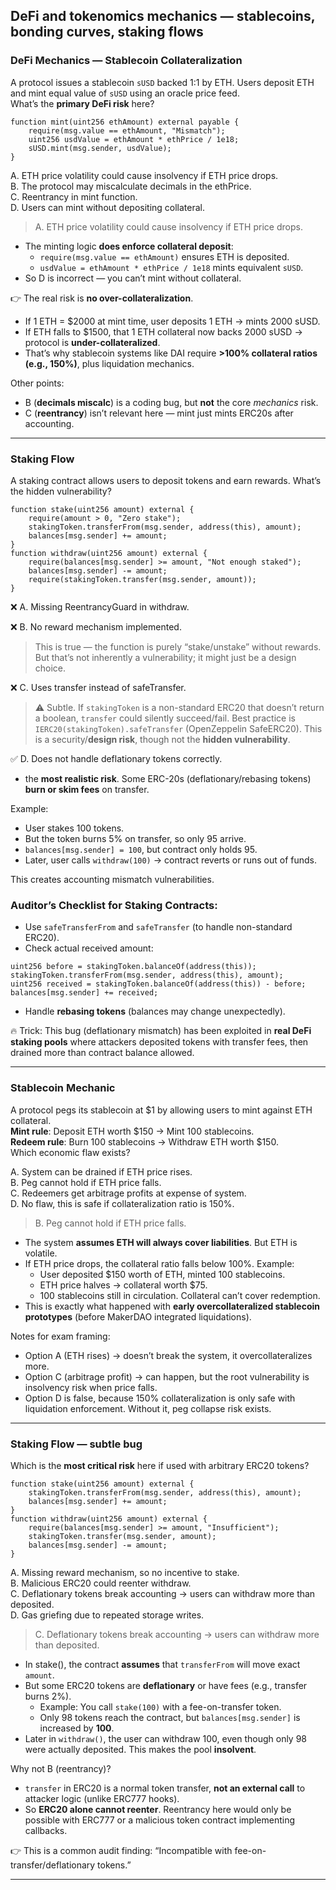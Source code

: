 ## DeFi and tokenomics mechanics — stablecoins, bonding curves, staking flows

### DeFi Mechanics — Stablecoin Collateralization
A protocol issues a stablecoin `sUSD` backed 1:1 by ETH. Users deposit ETH and mint equal value of `sUSD` using an oracle price feed.  
What’s the **primary DeFi risk** here?
```solidity
function mint(uint256 ethAmount) external payable {
    require(msg.value == ethAmount, "Mismatch");
    uint256 usdValue = ethAmount * ethPrice / 1e18;
    sUSD.mint(msg.sender, usdValue);
}
```
A. ETH price volatility could cause insolvency if ETH price drops.  
B. The protocol may miscalculate decimals in the ethPrice.  
C. Reentrancy in mint function.  
D. Users can mint without depositing collateral.
> A. ETH price volatility could cause insolvency if ETH price drops.
- The minting logic **does enforce collateral deposit**:
  - `require(msg.value == ethAmount)` ensures ETH is deposited.
  - `usdValue = ethAmount * ethPrice / 1e18` mints equivalent `sUSD`.
- So D is incorrect — you can’t mint without collateral.

👉 The real risk is **no over-collateralization**.
- If 1 ETH = $2000 at mint time, user deposits 1 ETH → mints 2000 sUSD.
- If ETH falls to $1500, that 1 ETH collateral now backs 2000 sUSD → protocol is **under-collateralized**.
- That’s why stablecoin systems like DAI require **>100% collateral ratios (e.g., 150%)**, plus liquidation mechanics.

Other points:
- B (**decimals miscalc**) is a coding bug, but **not** the core _mechanics_ risk.
- C (**reentrancy**) isn’t relevant here — mint just mints ERC20s after accounting.

---
### Staking Flow

A staking contract allows users to deposit tokens and earn rewards. What’s the hidden vulnerability?
```solidity
function stake(uint256 amount) external {
    require(amount > 0, "Zero stake");
    stakingToken.transferFrom(msg.sender, address(this), amount);
    balances[msg.sender] += amount;
}
function withdraw(uint256 amount) external {
    require(balances[msg.sender] >= amount, "Not enough staked");
    balances[msg.sender] -= amount;
    require(stakingToken.transfer(msg.sender, amount));
}
```
❌ A. Missing ReentrancyGuard in withdraw.

❌ B. No reward mechanism implemented.
> This is true — the function is purely “stake/unstake” without rewards. But that’s not inherently a vulnerability; it might just be a design choice.

❌ C. Uses transfer instead of safeTransfer.
> ⚠️ Subtle. If `stakingToken` is a non-standard ERC20 that doesn’t return a boolean, `transfer` could silently succeed/fail. Best practice is `IERC20(stakingToken).safeTransfer` (OpenZeppelin SafeERC20). This is a security/**design risk**, though not the **hidden vulnerability**.

✅ D. Does not handle deflationary tokens correctly.
- the **most realistic risk**. Some ERC-20s (deflationary/rebasing tokens) **burn or skim fees** on transfer.

Example:
- User stakes 100 tokens.
- But the token burns 5% on transfer, so only 95 arrive.
- `balances[msg.sender] = 100`, but contract only holds 95.
- Later, user calls `withdraw(100)` → contract reverts or runs out of funds.

This creates accounting mismatch vulnerabilities.

### Auditor’s Checklist for Staking Contracts:
- Use `safeTransferFrom` and `safeTransfer` (to handle non-standard ERC20).
- Check actual received amount:
```solidity
uint256 before = stakingToken.balanceOf(address(this));
stakingToken.transferFrom(msg.sender, address(this), amount);
uint256 received = stakingToken.balanceOf(address(this)) - before;
balances[msg.sender] += received;
```
- Handle **rebasing tokens** (balances may change unexpectedly).

🔥 Trick: This bug (deflationary mismatch) has been exploited in **real DeFi staking pools** where attackers deposited tokens with transfer fees, then drained more than contract balance allowed.

---
### Stablecoin Mechanic
A protocol pegs its stablecoin at $1 by allowing users to mint against ETH collateral.  
**Mint rule**: Deposit ETH worth $150 → Mint 100 stablecoins.  
**Redeem rule**: Burn 100 stablecoins → Withdraw ETH worth $150.  
Which economic flaw exists?

A. System can be drained if ETH price rises.  
B. Peg cannot hold if ETH price falls.  
C. Redeemers get arbitrage profits at expense of system.  
D. No flaw, this is safe if collateralization ratio is 150%.
> B. Peg cannot hold if ETH price falls.
- The system **assumes ETH will always cover liabilities**. But ETH is volatile.
- If ETH price drops, the collateral ratio falls below 100%. Example:
  - User deposited $150 worth of ETH, minted 100 stablecoins.
  - ETH price halves → collateral worth $75.
  - 100 stablecoins still in circulation. Collateral can’t cover redemption.
- This is exactly what happened with **early overcollateralized stablecoin prototypes** (before MakerDAO integrated liquidations).

Notes for exam framing:
- Option A (ETH rises) → doesn’t break the system, it overcollateralizes more.
- Option C (arbitrage profit) → can happen, but the root vulnerability is insolvency risk when price falls.
- Option D is false, because 150% collateralization is only safe with liquidation enforcement. Without it, peg collapse risk exists.

---
### Staking Flow — subtle bug
Which is the **most critical risk** here if used with arbitrary ERC20 tokens?
```solidity
function stake(uint256 amount) external {
    stakingToken.transferFrom(msg.sender, address(this), amount);
    balances[msg.sender] += amount;
}
function withdraw(uint256 amount) external {
    require(balances[msg.sender] >= amount, "Insufficient");
    stakingToken.transfer(msg.sender, amount);
    balances[msg.sender] -= amount;
}
```
A. Missing reward mechanism, so no incentive to stake.  
B. Malicious ERC20 could reenter withdraw.  
C. Deflationary tokens break accounting → users can withdraw more than deposited.  
D. Gas griefing due to repeated storage writes.
> C. Deflationary tokens break accounting → users can withdraw more than deposited.
- In stake(), the contract **assumes** that `transferFrom` will move exact `amount`.
- But some ERC20 tokens are **deflationary** or have fees (e.g., transfer burns 2%).
  - Example: You call `stake(100)` with a fee-on-transfer token.
  - Only 98 tokens reach the contract, but `balances[msg.sender]` is increased by **100**.
- Later in `withdraw()`, the user can withdraw 100, even though only 98 were actually deposited. This makes the pool **insolvent**.

Why not B (reentrancy)?
- `transfer` in ERC20 is a normal token transfer, **not an external call** to attacker logic (unlike ERC777 hooks).
- So **ERC20 alone cannot reenter**. Reentrancy here would only be possible with ERC777 or a malicious token contract implementing callbacks.

👉 This is a common audit finding: “Incompatible with fee-on-transfer/deflationary tokens.”

---
